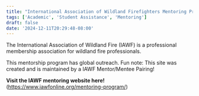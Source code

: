 ```yaml
---
title: "International Association of Wildland Firefighters Mentoring Program"
tags: ['Academic', 'Student Assistance', 'Mentoring']
draft: false
date: '2024-12-11T20:29:48-08:00'
---
```


The International Association of Wildland Fire (IAWF) is a professional membership association for wildland fire professionals. 

This mentorship program has global outreach.
    Fun note: This site was created and is maintained by a IAWF Mentor/Mentee Pairing!

**Visit the IAWF mentoring website here!** (https://www.iawfonline.org/mentoring-program/)

